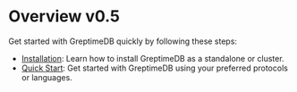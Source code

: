 # Overview v0.5

Get started with GreptimeDB quickly by following these steps:

- [Installation](./installation/overview.md): Learn how to install GreptimeDB as a standalone or cluster.
- [Quick Start](./quick-start/overview.md): Get started with GreptimeDB using your preferred protocols or languages.
